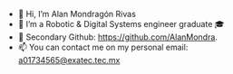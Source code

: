 - 👋 Hi, I’m Alan Mondragón Rivas
- 🤖 I’m a Robotic & Digital Systems engineer graduate 🎓
- 🔖 Secondary Github: https://github.com/AlanMondra. 
- 📫 You can contact me on my personal email: a01734565@exatec.tec.mx

<!---
AlanMR20/AlanMR20 is a ✨ special ✨ repository because its `README.md` (this file) appears on your GitHub profile.
You can click the Preview link to take a look at your changes.
--->

